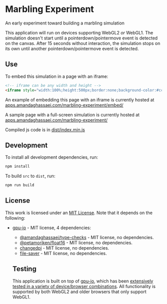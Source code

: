 # Marbling Experiment
An early experiment toward building a marbling simulation

This application will run on devices supporting WebGL2 *or* WebGL1.  The simulation doesn't start until a pointerdown/pointermove event is detected on the canvas.  After 15 seconds without interaction, the simulation stops on its own until another pointerdown/pointermove event is detected.


## Use

To embed this simulation in a page with an iframe:
```html
<!-- iframe can be any width and height -->
<iframe style="width:100%;height:500px;border:none;background-color:#cccccc;" src="https://apps.amandaghassaei.com/marbling-experiment/"></iframe>
```

An example of embedding this page with an iframe is currently hosted at [apps.amandaghassaei.com/marbling-experiment/embed/](https://apps.amandaghassaei.com/marbling-experiment/embed/)

A sample page with a full-screen simulation is currently hosted at [apps.amandaghassaei.com/marbling-experiment/](https://apps.amandaghassaei.com/marbling-experiment/)

Compiled js code is in [dist/index.min.js](./dist/index.min.js)


## Development

To install all development dependencies, run:

```sh
npm install
```

To build `src` to `dist`, run:

```sh
npm run build
```

## License

This work is licensed under an [MIT License](./LICENSE).  Note that it depends on the following:

- [gpu-io](https://github.com/amandaghassaei/gpu-io) - MIT license, 4 dependencies:
  - [@amandaghassaei/type-checks](https://www.npmjs.com/package/@amandaghassaei/type-checks) - MIT license, no dependencies.
  - [@petamoriken/float16](https://www.npmjs.com/package/@petamoriken/float16) - MIT license, no dependencies.
  - [changedpi](https://www.npmjs.com/package/changedpi) - MIT license, no dependencies.
  - [file-saver](https://www.npmjs.com/package/file-saver) - MIT license, no dependencies.

  ## Testing

  This application is built on top of [gpu-io](https://github.com/amandaghassaei/gpu-io), which has been [extensively tested in a variety of device/browser combinations](https://github.com/amandaghassaei/gpu-io/tree/main/tests).  All functionality is supported by both WebGL2 and older browsers that only support WebGL1.